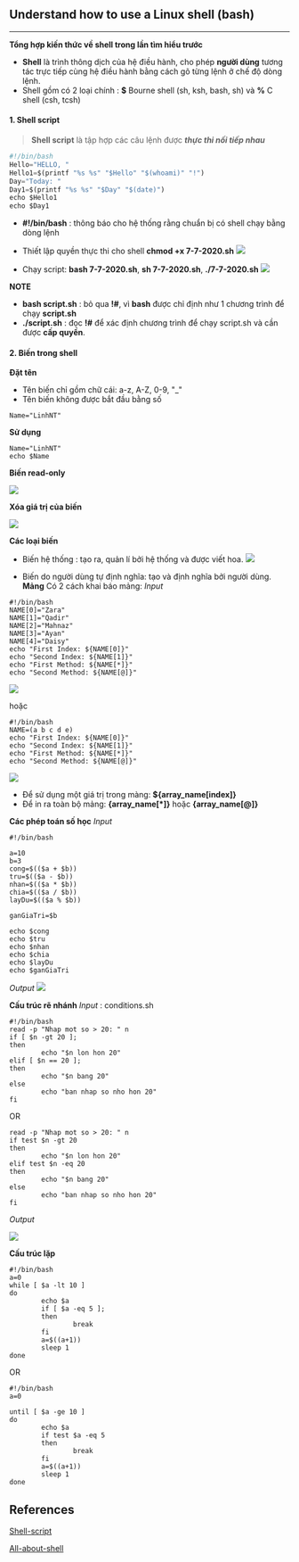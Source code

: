 ## Understand how to use a Linux shell (bash)
___
**Tổng hợp kiến thức về shell trong lần tìm hiểu trước**
+ **Shell** là trình thông dịch của hệ điều hành, cho phép **người dùng** tương tác trực tiếp cùng hệ điều hành bằng cách gõ từng lệnh ở chế độ dòng lệnh.
+ Shell gồm có 2 loại chính : **$** Bourne shell (sh, ksh, bash, sh) và **%** C shell (csh, tcsh)

#### 1. Shell script
> **Shell script** là tập hợp các câu lệnh được ***thực thi nối tiếp nhau***

```python
#!/bin/bash
Hello="HELLO, "
Hello1=$(printf "%s %s" "$Hello" "$(whoami)" "!")
Day="Today: "
Day1=$(printf "%s %s" "$Day" "$(date)")
echo $Hello1
echo $Day1
```

+ **#!/bin/bash** : thông báo cho hệ thống rằng chuẩn bị có shell chạy bằng dòng lệnh
+ Thiết lập quyền thực thi cho shell **chmod +x 7-7-2020.sh**
![](https://github.com/linhnt31/internship-2020/blob/linhnt-baocao-t1/LinhNT/Linux/Images-how-to-use-shell/chmod%2Bx.PNG)

+ Chạy script: **bash 7-7-2020.sh**, **sh 7-7-2020.sh**, **./7-7-2020.sh**
![](https://github.com/linhnt31/internship-2020/blob/linhnt-baocao-t1/LinhNT/Linux/Images-how-to-use-shell/run-script.PNG)

**NOTE** 
+ **bash script.sh** : bỏ qua **!#**, vì **bash** được chỉ định như 1 chương trình để chạy **script.sh**
+ **./script.sh** : đọc **!#** để xác định chương trình để chạy script.sh và cần được **cấp quyền**. 

#### 2. Biến trong shell
**Đặt tên**
+ Tên biến chỉ gồm chữ cái: a-z, A-Z, 0-9, "_"
+ Tên biến không được bắt đầu bằng số
```
Name="LinhNT"
```
**Sử dụng**
```
Name="LinhNT"
echo $Name
```

**Biến read-only**

![](https://github.com/linhnt31/internship-2020/blob/linhnt-baocao-t1/LinhNT/Linux/Images-how-to-use-shell/readonly-var.PNG)

**Xóa giá trị của biến**

![](https://github.com/linhnt31/internship-2020/blob/linhnt-baocao-t1/LinhNT/Linux/Images-how-to-use-shell/unset-var.PNG)

**Các loại biến**
+ Biến hệ thống : tạo ra, quản lí bởi hệ thống và được viết hoa.
![](https://github.com/linhnt31/internship-2020/blob/linhnt-baocao-t1/LinhNT/Linux/Images-how-to-use-shell/types-of-var.PNG)

+ Biến do người dùng tự định nghĩa: tạo và định nghĩa bởi người dùng.
**Mảng**
Có 2 cách khai báo mảng: 
*Input* 
```
#!/bin/bash
NAME[0]="Zara"
NAME[1]="Qadir"
NAME[2]="Mahnaz"
NAME[3]="Ayan"
NAME[4]="Daisy"
echo "First Index: ${NAME[0]}"
echo "Second Index: ${NAME[1]}"
echo "First Method: ${NAME[*]}"
echo "Second Method: ${NAME[@]}"
```

![](https://github.com/linhnt31/internship-2020/blob/linhnt-baocao-t1/LinhNT/Linux/Images-how-to-use-shell/array.PNG)

hoặc
```
#!/bin/bash
NAME=(a b c d e)
echo "First Index: ${NAME[0]}"
echo "Second Index: ${NAME[1]}"
echo "First Method: ${NAME[*]}"
echo "Second Method: ${NAME[@]}"
```

![](https://github.com/linhnt31/internship-2020/blob/linhnt-baocao-t1/LinhNT/Linux/Images-how-to-use-shell/array-declaration.PNG)

+ Để sử dụng một giá trị trong màng: **${array_name[index]}**
+ Để in ra toàn bộ mảng: **{array_name[*]}** hoặc **{array_name[@]}**

**Các phép toán số học**
*Input*
```
#!/bin/bash

a=10
b=3
cong=$(($a + $b))
tru=$(($a - $b))
nhan=$(($a * $b))
chia=$(($a / $b))
layDu=$(($a % $b))

ganGiaTri=$b

echo $cong
echo $tru
echo $nhan
echo $chia
echo $layDu
echo $ganGiaTri
```

*Output*
![](https://github.com/linhnt31/internship-2020/blob/linhnt-baocao-t1/LinhNT/Linux/Images-how-to-use-shell/math.PNG)

**Cấu trúc rẽ nhánh**
*Input* : conditions.sh
```
#!/bin/bash
read -p "Nhap mot so > 20: " n
if [ $n -gt 20 ];
then
        echo "$n lon hon 20"
elif [ $n == 20 ];
then 
        echo "$n bang 20"
else 
        echo "ban nhap so nho hon 20"
fi
```

OR

```
read -p "Nhap mot so > 20: " n
if test $n -gt 20
then
        echo "$n lon hon 20"
elif test $n -eq 20
then 
        echo "$n bang 20"
else 
        echo "ban nhap so nho hon 20"
fi
```
*Output*

![](https://github.com/linhnt31/internship-2020/blob/linhnt-baocao-t1/LinhNT/Linux/Images-how-to-use-shell/conditions-results-1.PNG)

**Cấu trúc lặp**
```
#!/bin/bash
a=0
while [ $a -lt 10 ]
do
        echo $a
        if [ $a -eq 5 ];
        then 
                break
        fi
        a=$((a+1))
        sleep 1
done
```

OR

```
#!/bin/bash
a=0

until [ $a -ge 10 ] 
do
        echo $a
        if test $a -eq 5
        then
                break
        fi
        a=$((a+1))
        sleep 1
done
```

## References
[Shell-script](https://viblo.asia/p/lam-quen-voi-shell-script-ZabG9zYzvzY6#_cau-truc-re-nhanh-14)

[All-about-shell](https://www.tutorialspoint.com/unix/unix-loop-control.htm)



